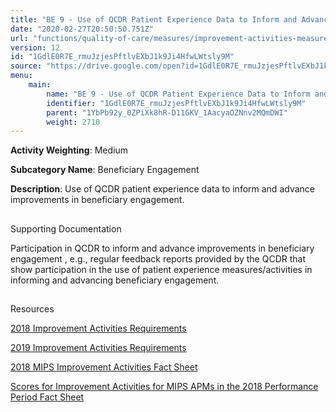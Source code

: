```yaml
---
title: "BE 9 - Use of QCDR Patient Experience Data to Inform and Advance Improvements in Beneficiary Engagement"
date: "2020-02-27T20:50:50.751Z"
url: "functions/quality-of-care/measures/improvement-activities-measures/2018-improvement-activities/be-9-use-of-qcdr-patient-experience-data-to-inform-and-advance-improvements-in-beneficiary-engagement.html"
version: 12
id: "1GdlE0R7E_rmuJzjesPftlvEXbJ1k9Ji4HfwLWtsly9M"
source: "https://drive.google.com/open?id=1GdlE0R7E_rmuJzjesPftlvEXbJ1k9Ji4HfwLWtsly9M"
menu:
    main:
        name: "BE 9 - Use of QCDR Patient Experience Data to Inform and Advance Improvements in Beneficiary Engagement"
        identifier: "1GdlE0R7E_rmuJzjesPftlvEXbJ1k9Ji4HfwLWtsly9M"
        parent: "1YbPb92y_0ZPiXk8hR-D11GKV_1AacyaOZNnv2MQmDWI"
        weight: 2710
---
```









**Activity Weighting**: Medium

**Subcategory Name**: Beneficiary Engagement

**Description**: Use of QCDR patient experience data to inform and advance improvements in beneficiary engagement.







## 

Supporting Documentation

Participation in QCDR to inform and advance improvements in beneficiary engagement , e.g., regular feedback reports provided by the QCDR that show participation in the use of patient experience measures/activities in informing and advancing beneficiary engagement.







## 

Resources

[2018 Improvement Activities Requirements](https://qpp.cms.gov/mips/improvement-activities?py=2018)

[2019 Improvement Activities Requirements](https://qpp.cms.gov/mips/improvement-activities?py=2019)

[2018 MIPS Improvement Activities Fact Sheet](https://qpp.cms.gov/resource/2018%20MIPS%20Improvement%20Activities%20Fact%20Sheet)

[Scores for Improvement Activities for MIPS APMs in the 2018 Performance Period Fact Sheet](https://qpp.cms.gov/resource/2018%20MIPS%20APMs%20improvement%20Activities%20scores%20fact%20sheet)

